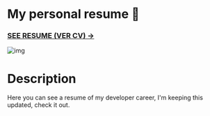 # My personal resume :page_with_curl:

### [SEE RESUME (VER CV) ->](https://blueclouds.es/resumes/jmc/)

![img](https://cdn.iconscout.com/icon/free/png-256/resume-1956282-1650445.png)

# Description
Here you can see a resume of my developer career, I'm keeping this updated, check it out.
